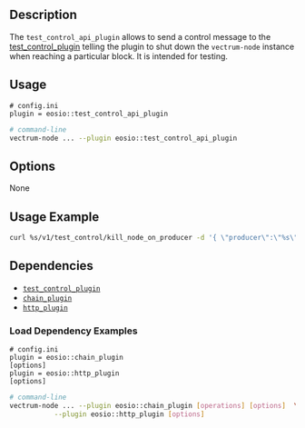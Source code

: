 
## Description

The `test_control_api_plugin` allows to send a control message to the [test_control_plugin](../test_control_plugin/index.md) telling the plugin to shut down the `vectrum-node` instance when reaching a particular block. It is intended for testing.

## Usage

```console
# config.ini
plugin = eosio::test_control_api_plugin
```
```sh
# command-line
vectrum-node ... --plugin eosio::test_control_api_plugin
```

## Options

None

## Usage Example

```sh
curl %s/v1/test_control/kill_node_on_producer -d '{ \"producer\":\"%s\", \"where_in_sequence\":%d, \"based_on_lib\":\"%s\" }' -X POST -H \"Content-Type: application/json\"" %
```

## Dependencies

* [`test_control_plugin`](../test_control_plugin/index.md)
* [`chain_plugin`](../chain_plugin/index.md)
* [`http_plugin`](../http_plugin/index.md)

### Load Dependency Examples

```console
# config.ini
plugin = eosio::chain_plugin
[options]
plugin = eosio::http_plugin
[options]
```
```sh
# command-line
vectrum-node ... --plugin eosio::chain_plugin [operations] [options]  \
           --plugin eosio::http_plugin [options]
```
